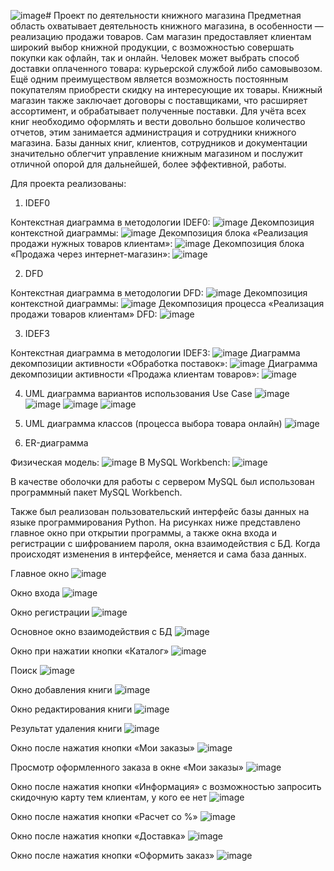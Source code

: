 ![image](https://github.com/vetafeda/DataBook/assets/124678022/ec0c7dca-1518-43d5-bf61-b6e67ec31368)# Проект по деятельности книжного магазина
Предметная область охватывает деятельность книжного магазина, в особенности — реализацию продажи товаров. Сам магазин предоставляет клиентам широкий выбор книжной продукции, с возможностью совершать покупки как офлайн, так и онлайн. Человек может выбрать способ доставки оплаченного товара: курьерской службой либо самовывозом. Ещё одним преимуществом является возможность постоянным покупателям приобрести скидку на интересующие их товары. Книжный магазин также заключает договоры с поставщиками, что расширяет ассортимент, и обрабатывает полученные поставки. Для учёта всех книг необходимо оформлять и вести довольно большое количество отчетов, этим занимается администрация и сотрудники книжного магазина. Базы данных книг, клиентов, сотрудников и документации значительно облегчит управление книжным магазином и послужит отличной опорой для дальнейшей, более эффективной, работы.

Для проекта реализованы:
1. IDEF0

Контекстная диаграмма в методологии IDEF0:
![image](https://github.com/vetafeda/DataBook/assets/124678022/d0ada5bd-88e5-4543-ac78-08b4cfde27c9)
Декомпозиция контекстной диаграммы:
![image](https://github.com/vetafeda/DataBook/assets/124678022/5e6ff909-d530-4c60-89ed-bf5553d711d3)
Декомпозиция блока «Реализация продажи нужных товаров клиентам»:
![image](https://github.com/vetafeda/DataBook/assets/124678022/35a3899b-dd49-4e82-9dca-9b0a78029909)
Декомпозиция блока «Продажа через интернет-магазин»:
![image](https://github.com/vetafeda/DataBook/assets/124678022/ba2a2f00-0479-4553-85da-990b165ae5e5)

2. DFD

Контекстная диаграмма в методологии DFD:
![image](https://github.com/vetafeda/DataBook/assets/124678022/5aa81364-712b-4468-a431-b997c0c97136)
Декомпозиция контекстной диаграммы:
![image](https://github.com/vetafeda/DataBook/assets/124678022/b5896c44-06e2-49a1-a521-6699a949237a)
Декомпозиция процесса «Реализация продажи товаров клиентам» DFD:
![image](https://github.com/vetafeda/DataBook/assets/124678022/4a3090ae-d8a7-41d1-aeca-eb3279959c54)

3. IDEF3

Контекстная диаграмма в методологии IDEF3:
![image](https://github.com/vetafeda/DataBook/assets/124678022/7ced4344-54d0-44a3-850a-5d0494bc6440)
Диаграмма декомпозиции активности «Обработка поставок»:
![image](https://github.com/vetafeda/DataBook/assets/124678022/92cac25f-c0c5-49bd-9c06-4b21e69d8250)
Диаграмма декомпозиции активности «Продажа клиентам товаров»:
![image](https://github.com/vetafeda/DataBook/assets/124678022/896e9641-ae56-4d78-bc47-dc738ce57477)

4. UML диаграмма вариантов использования Use Case
![image](https://github.com/vetafeda/DataBook/assets/124678022/60c5bd60-32eb-4393-b295-3ad487d03180)
![image](https://github.com/vetafeda/DataBook/assets/124678022/c0a28b3e-788e-4bc7-af28-888884ed2b5c)
![image](https://github.com/vetafeda/DataBook/assets/124678022/3896eea0-67b1-42db-a937-76a9394f5241)
![image](https://github.com/vetafeda/DataBook/assets/124678022/27edf0bc-a5b2-40fc-945c-29ffce5d28a9)

5. UML диаграмма классов (процесса выбора товара онлайн)
![image](https://github.com/vetafeda/DataBook/assets/124678022/a2c78445-d4c7-46d3-b8ba-3b98dff05101)

6. ER-диаграмма

Физическая модель:
![image](https://github.com/vetafeda/DataBook/assets/124678022/18062697-63f8-4cde-b4b8-ec17aabe6888)
В MySQL Workbench:
![image](https://github.com/vetafeda/DataBook/assets/124678022/e4274a31-7571-424a-bcc3-390ca2834cf0)

В качестве оболочки для работы с сервером MySQL был использован программный пакет MySQL Workbench. 

Также был реализован пользовательский интерфейс базы данных на языке программирования Python. На рисунках ниже представлено главное окно при открытии программы, а также окна входа и регистрации с шифрованием пароля, окна взаимодействия с БД. Когда происходят изменения в интерфейсе, меняется и сама база данных.

Главное окно
![image](https://github.com/vetafeda/DataBook/assets/124678022/bc5e7f84-4623-4224-8788-2545f251359d)

Окно входа
![image](https://github.com/vetafeda/DataBook/assets/124678022/91e55278-5198-4ac9-bf5e-83dcd3f28f6e)

Окно регистрации
![image](https://github.com/vetafeda/DataBook/assets/124678022/01c4f015-2ffb-43df-872e-d989b43ff567)

Основное окно взаимодействия с БД
![image](https://github.com/vetafeda/DataBook/assets/124678022/a9c6dc02-8e3e-48ce-bd64-5f4524ab763b)

Окно при нажатии кнопки «Каталог» 
![image](https://github.com/vetafeda/DataBook/assets/124678022/e0e75dc5-1174-493a-9d18-7b0e4fc8653b)

Поиск
![image](https://github.com/vetafeda/DataBook/assets/124678022/a33e68e6-eabd-4119-bc6a-7a4767bff272)

Окно добавления книги
![image](https://github.com/vetafeda/DataBook/assets/124678022/ad96a0df-2ca2-448c-a8c7-d2d1893065c3)

Окно редактирования книги
![image](https://github.com/vetafeda/DataBook/assets/124678022/e371d91e-057a-435e-a488-593431099f1b)

Результат удаления книги
![image](https://github.com/vetafeda/DataBook/assets/124678022/6b158fb7-73fe-45ab-845a-cb27b47623dc)

Окно после нажатия кнопки «Мои заказы»
![image](https://github.com/vetafeda/DataBook/assets/124678022/911191e9-59c8-45f7-8dfb-67965162fd84)

Просмотр оформленного заказа в окне «Мои заказы»
![image](https://github.com/vetafeda/DataBook/assets/124678022/8dcf6272-7c67-4d67-8fcd-256664e153ba)

Окно после нажатия кнопки «Информация» с возможностью запросить скидочную карту тем клиентам, у кого ее нет
![image](https://github.com/vetafeda/DataBook/assets/124678022/36f7b145-1788-400e-bef0-7fe7944134a1)

Окно после нажатия кнопки «Расчет со %»
![image](https://github.com/vetafeda/DataBook/assets/124678022/7870e473-e30b-427a-81b4-07d9d391624f)

Окно после нажатия кнопки «Доставка»
![image](https://github.com/vetafeda/DataBook/assets/124678022/5fa6dc44-3cef-496f-8473-0df681ffe439)

Окно после нажатия кнопки «Оформить заказ»
![image](https://github.com/vetafeda/DataBook/assets/124678022/9bcb5766-1f17-46a3-90b1-936c37f55cec)
